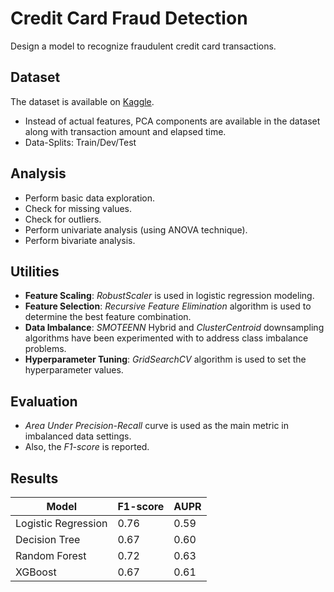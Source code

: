 # Credit Card Fraud Detection

Design a model to recognize fraudulent credit card transactions.

## Dataset

The dataset is available on [Kaggle](https://www.kaggle.com/datasets/mlg-ulb/creditcardfraud).

* Instead of actual features, PCA components are available in the dataset along with transaction amount and elapsed time.
* Data-Splits: Train/Dev/Test

## Analysis

* Perform basic data exploration.
* Check for missing values.
* Check for outliers.
* Perform univariate analysis (using ANOVA technique).
* Perform bivariate analysis.

## Utilities

* **Feature Scaling**: *RobustScaler* is used in logistic regression modeling.
* **Feature Selection**: *Recursive Feature Elimination* algorithm is used to determine the best feature combination.
* **Data Imbalance**: *SMOTEENN* Hybrid and *ClusterCentroid* downsampling algorithms have been experimented with to address class imbalance problems.
* **Hyperparameter Tuning**: *GridSearchCV* algorithm is used to set the hyperparameter values.

## Evaluation

* *Area Under Precision-Recall* curve is used as the main metric in imbalanced data settings.
* Also, the *F1-score* is reported.

## Results

| Model               | F1-score | AUPR |
|---------------------|----------|------|
| Logistic Regression | 0.76     | 0.59 |
| Decision Tree       | 0.67     | 0.60 |
| Random Forest       | 0.72     | 0.63 |
| XGBoost             | 0.67     | 0.61 |

